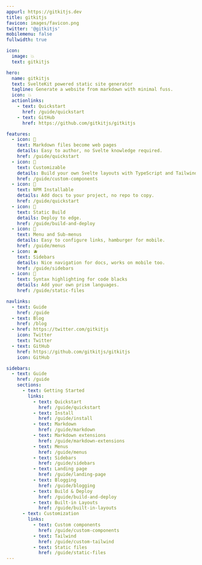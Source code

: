 ```yaml
---
appurl: https://gitkitjs.dev
title: gitkitjs
favicon: images/favicon.png
twitter: '@gitkitjs'
mobilemenu: false
fullwidth: true

icon:
  image: 💥
  text: gitkitjs

hero:
  name: gitkitjs
  text: SvelteKit powered static site generator
  tagline: Generate a website from markdown with minimal fuss.
  icon: 💥
  actionlinks:
    - text: Quickstart
      href: /guide/quickstart
    - text: GitHub
      href: https://github.com/gitkitjs/gitkitjs

features:
  - icon: 🍏
    text: Markdown files become web pages
    details: Easy to author, no Svelte knowledge required.
    href: /guide/quickstart
  - icon: 🍒
    text: Customizable
    details: Build your own Svelte layouts with TypeScript and Tailwind.
    href: /guide/custom-components
  - icon: 🍋
    text: NPM Installable
    details: Add docs to your project, no repo to copy.
    href: /guide/quickstart
  - icon: 🍇
    text: Static Build
    details: Deploy to edge.
    href: /guide/build-and-deploy
  - icon: 🥝
    text: Menu and Sub-menus
    details: Easy to configure links, hamburger for mobile.
    href: /guide/menus
  - icon: 🫐
    text: Sidebars
    details: Nice navigation for docs, works on mobile too.
    href: /guide/sidebars
  - icon: 🍎
    text: Syntax highlighting for code blacks
    details: Add your own prism languages.
    href: /guide/static-files

navlinks:
  - text: Guide
    href: /guide
  - text: Blog
    href: /blog
  - href: https://twitter.com/gitkitjs
    icon: Twitter
    text: Twitter
  - text: GitHub
    href: https://github.com/gitkitjs/gitkitjs
    icon: GitHub

sidebars:
  - text: Guide
    href: /guide
    sections:
      - text: Getting Started
        links:
          - text: Quickstart
            href: /guide/quickstart
          - text: Install
            href: /guide/install
          - text: Markdown
            href: /guide/markdown
          - text: Markdown extensions
            href: /guide/markdown-extensions
          - text: Menus
            href: /guide/menus
          - text: Sidebars
            href: /guide/sidebars
          - text: Landing page
            href: /guide/landing-page
          - text: Blogging
            href: /guide/blogging
          - text: Build & Deploy
            href: /guide/build-and-deploy
          - text: Built-in Layouts
            href: /guide/built-in-layouts
      - text: Customization
        links:
          - text: Custom components
            href: /guide/custom-components
          - text: Tailwind
            href: /guide/custom-tailwind
          - text: Static files
            href: /guide/static-files
---
```


